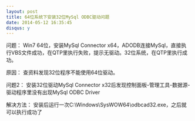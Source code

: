 ```yaml
---
layout: post
title: 64位系统下安装32位MySql ODBC驱动问题
date: 2014-05-12 16:35:45
disqus: y
---
```


问题：
Win7 64位，安装MySql Connector x64，ADODB连接MySql，直接执行VBS文件成功，在QTP里执行失败，提示无驱动。32位系统，在QTP里执行成功。

原因：
查资料发现32位程序不能使用64位驱动。

问题2：
安装32位驱动MySql Connector x32后发现控制面板-管理工具-数据源-驱动程序里没有出现MySql ODBC Driver

解决方法：
安装后运行一次C:\Windows\SysWOW64\odbcad32.exe，之后就可以执行成功了
